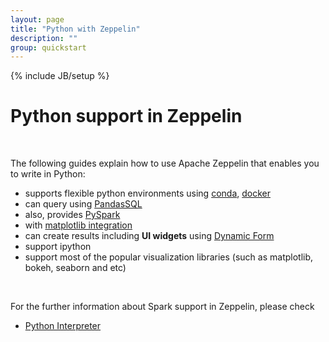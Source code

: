 ```yaml
---
layout: page
title: "Python with Zeppelin"
description: ""
group: quickstart
---
```

<!--
Licensed under the Apache License, Version 2.0 (the "License");
you may not use this file except in compliance with the License.
You may obtain a copy of the License at

http://www.apache.org/licenses/LICENSE-2.0

Unless required by applicable law or agreed to in writing, software
distributed under the License is distributed on an "AS IS" BASIS,
WITHOUT WARRANTIES OR CONDITIONS OF ANY KIND, either express or implied.
See the License for the specific language governing permissions and
limitations under the License.
-->
{% include JB/setup %}

# Python support in Zeppelin 

<div id="toc"></div>

<br/>

The following guides explain how to use Apache Zeppelin that enables you to write in Python:

- supports flexible python environments using [conda](../interpreter/python.html#conda), [docker](../interpreter/python.html#docker)  
- can query using [PandasSQL](../interpreter/python.html#sql-over-pandas-dataframes)
- also, provides [PySpark](../interpreter/spark.html)
- with [matplotlib integration](../interpreter/python.html#matplotlib-integration)
- can create results including **UI widgets** using [Dynamic Form](../interpreter/python.html#using-zeppelin-dynamic-forms)
- support ipython
- support most of the popular visualization libraries (such as matplotlib, bokeh, seaborn and etc)
<br/>

For the further information about Spark support in Zeppelin, please check 

- [Python Interpreter](../interpreter/python.html)



